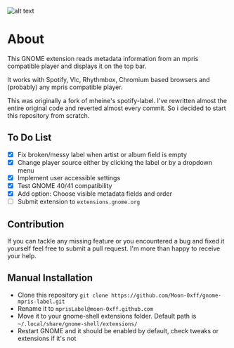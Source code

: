 ![alt text](https://github.com/Moon-0xff/gnome-mpris-label/raw/main/screenshot.png "extension screenshot")

# About
This GNOME extension reads metadata information from an mpris compatible player and displays it on the top bar.

It works with Spotify, Vlc, Rhythmbox, Chromium based browsers and (probably) any mpris compatible player.

This was originally a fork of mheine's spotify-label. I've rewritten almost the entire original code and reverted almost every commit. So i decided to start this repository from scratch.

## To Do List
- [X] Fix broken/messy label when artist or album field is empty
- [X] Change player source either by clicking the label or by a dropdown menu
- [X] Implement user accessible settings
- [X] Test GNOME 40/41 compatibility
- [X] Add option: Choose visible metadata fields and order
- [ ] Submit extension to `extensions.gnome.org`

## Contribution

If you can tackle any missing feature or you encountered a bug and fixed it yourself feel free to submit a pull request. I'm more than happy to receive your help.
  
## Manual Installation

- Clone this repository `git clone https://github.com/Moon-0xff/gnome-mpris-label.git`
- Rename it to `mprisLabel@moon-0xff.github.com`
- Move it to your gnome-shell extensions folder. Default path is `~/.local/share/gnome-shell/extensions/`
- Restart GNOME and it should be enabled by default, check tweaks or extensions if it's not
